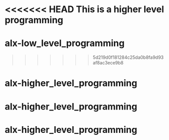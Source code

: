 <<<<<<< HEAD
This is a higher level programming
=======
# alx-low_level_programming
>>>>>>> 5d219d0f181284c25da0b8fa9d93af8ac3ece9b8
# alx-higher_level_programming
# alx-higher_level_programming
# alx-higher_level_programming
